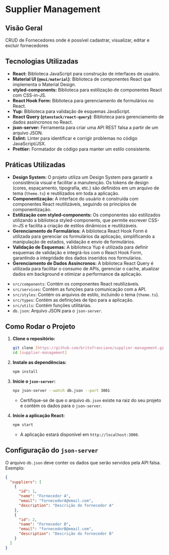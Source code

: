 # Supplier Management

## Visão Geral

CRUD de Fornecedores onde é possível cadastrar, visualizar, editar e excluir fornecedores

## Tecnologias Utilizadas

- **React:** Biblioteca JavaScript para construção de interfaces de usuário.
- **Material UI (`@mui/material`)**: Biblioteca de componentes React que implementa o Material Design.
- **styled-components:** Biblioteca para estilização de componentes React com CSS-in-JS.
- **React Hook Form:** Biblioteca para gerenciamento de formulários no React.
- **Yup:** Biblioteca para validação de esquemas JavaScript.
- **React Query (`@tanstack/react-query`)**: Biblioteca para gerenciamento de dados assíncronos no React.
- **json-server:** Ferramenta para criar uma API REST falsa a partir de um arquivo JSON.
- **Eslint:** Linter para identificar e corrigir problemas no código JavaScript/JSX.
- **Prettier:** Formatador de código para manter um estilo consistente.

## Práticas Utilizadas

- **Design System:** O projeto utiliza um Design System para garantir a consistência visual e facilitar a manutenção. Os tokens de design (cores, espaçamento, tipografia, etc.) são definidos em um arquivo de tema (`theme.ts`) e reutilizados em toda a aplicação.
- **Componentização:** A interface do usuário é construída com componentes React reutilizáveis, seguindo os princípios de componentização.
- **Estilização com styled-components:** Os componentes são estilizados utilizando a biblioteca styled-components, que permite escrever CSS-in-JS e facilita a criação de estilos dinâmicos e reutilizáveis.
- **Gerenciamento de Formulários:** A biblioteca React Hook Form é utilizada para gerenciar os formulários da aplicação, simplificando a manipulação de estados, validação e envio de formulários.
- **Validação de Esquemas:** A biblioteca Yup é utilizada para definir esquemas de validação e integrá-los com o React Hook Form, garantindo a integridade dos dados inseridos nos formulários.
- **Gerenciamento de Dados Assíncronos:** A biblioteca React Query é utilizada para facilitar o consumo de APIs, gerenciar o cache, atualizar dados em background e otimizar a performance da aplicação.

* `src/components`: Contém os componentes React reutilizáveis.
* `src/services`: Contém as funções para comunicação com a API.
* `src/styles`: Contém os arquivos de estilo, incluindo o tema (`theme.ts`).
* `src/types`: Contém as definições de tipo para a aplicação.
* `src/utils`: Contém funções utilitárias.
* `db.json`: Arquivo JSON para o `json-server`.

## Como Rodar o Projeto

1.  **Clone o repositório:**

    ```bash
    git clone [https://github.com/britofranciane/supplier-management.git](https://m.youtube.com/shorts/7cxjaLvTTDg)
    cd [supplier-management]
    ```

2.  **Instale as dependências:**

    ```bash
    npm install
    ```

3.  **Inicie o `json-server`:**

    ```bash
    npx json-server --watch db.json --port 3001
    ```

    - Certifique-se de que o arquivo `db.json` existe na raiz do seu projeto e contém os dados para o `json-server`.

4.  **Inicie a aplicação React:**

    ```bash
    npm start
    ```

    - A aplicação estará disponível em `http://localhost:3000`.

## Configuração do `json-server`

O arquivo `db.json` deve conter os dados que serão servidos pela API falsa. Exemplo:

```json
{
  "suppliers": [
    {
      "id": 1,
      "name": "Fornecedor A",
      "email": "fornecedorA@email.com",
      "description": "Descrição do fornecedor A"
    },
    {
      "id": 2,
      "name": "Fornecedor B",
      "email": "fornecedorB@email.com",
      "description": "Descrição do fornecedor B"
    }
  ]
}
```
